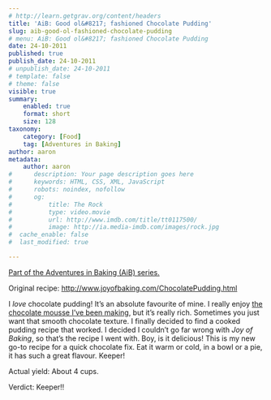 ```yaml
---
# http://learn.getgrav.org/content/headers
title: 'AiB: Good ol&#8217; fashioned Chocolate Pudding'
slug: aib-good-ol-fashioned-chocolate-pudding
# menu: AiB: Good ol&#8217; fashioned Chocolate Pudding
date: 24-10-2011
published: true
publish_date: 24-10-2011
# unpublish_date: 24-10-2011
# template: false
# theme: false
visible: true
summary:
    enabled: true
    format: short
    size: 128
taxonomy:
    category: [Food]
    tag: [Adventures in Baking]
author: aaron
metadata:
    author: aaron
#      description: Your page description goes here
#      keywords: HTML, CSS, XML, JavaScript
#      robots: noindex, nofollow
#      og:
#          title: The Rock
#          type: video.movie
#          url: http://www.imdb.com/title/tt0117500/
#          image: http://ia.media-imdb.com/images/rock.jpg
#  cache_enable: false
#  last_modified: true

---
```


[Part of the Adventures in Baking (AiB) series.](../adventures-in-baking-aib-overview "Adventures in Baking (AiB): Overview")

Original recipe: <http://www.joyofbaking.com/ChocolatePudding.html>

I *love* chocolate pudding! It’s an absolute favourite of mine. I really enjoy [the chocolate mousse I’ve been making](../aib-chocolate-mousse-redux "AiB: Chocolate Mousse Redux"), but it’s really rich. Sometimes you just want that smooth chocolate texture. I finally decided to find a cooked pudding recipe that worked. I decided I couldn’t go far wrong with *Joy of Baking*, so that’s the recipe I went with. Boy, is it delicious! This is my new go-to recipe for a quick chocolate fix. Eat it warm or cold, in a bowl or a pie, it has such a great flavour. Keeper!

Actual yield: About 4 cups.

Verdict: Keeper!!

